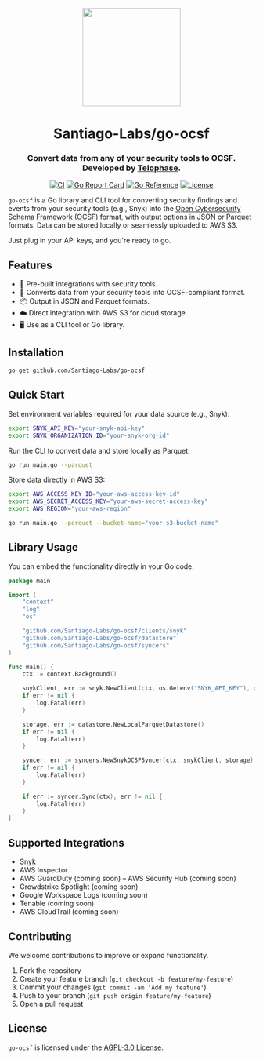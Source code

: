 <div align="center">
<img src="https://github.com/user-attachments/assets/c4217cad-018c-4550-8ac5-8958d5888c54" height= "auto" width="200" />
<br />
<h1>Santiago-Labs/go-ocsf </h1>
<h3>
Convert data from any of your security tools to OCSF. Developed by <a href="https://telophase.dev">
Telophase</a>.
</h3>
<a href="https://github.com/Santiago-Labs/go-ocsf/actions/workflows/ci.yml"><img src="https://github.com/Santiago-Labs/go-ocsf/actions/workflows/ci.yml/badge.svg?branch=main" alt="CI"></a>
<a href="https://goreportcard.com/report/github.com/Santiago-Labs/go-ocsf"><img src="https://goreportcard.com/badge/github.com/Santiago-Labs/go-ocsf" alt="Go Report Card"></a>
<a href="https://pkg.go.dev/github.com/Santiago-Labs/go-ocsf"><img src="https://pkg.go.dev/badge/github.com/Santiago-Labs/go-ocsf.svg" alt="Go Reference"></a>
<a href="LICENSE"><img src="https://img.shields.io/github/license/Santiago-Labs/go-ocsf" alt="License"></a>
</div>

`go-ocsf` is a Go library and CLI tool for converting security findings and events from your security tools (e.g., Snyk) into the [Open Cybersecurity Schema Framework (OCSF)](https://schema.ocsf.io/) format, with output options in JSON or Parquet formats. Data can be stored locally or seamlessly uploaded to AWS S3.

Just plug in your API keys, and you're ready to go.

## Features

- 🔑 Pre-built integrations with security tools.
- 🚀 Converts data from your security tools into OCSF-compliant format.
- 📦 Output in JSON and Parquet formats.
- ☁️ Direct integration with AWS S3 for cloud storage.
- 🖥️ Use as a CLI tool or Go library.

## Installation

```bash
go get github.com/Santiago-Labs/go-ocsf
```

## Quick Start

Set environment variables required for your data source (e.g., Snyk):

```bash
export SNYK_API_KEY="your-snyk-api-key"
export SNYK_ORGANIZATION_ID="your-snyk-org-id"
```

Run the CLI to convert data and store locally as Parquet:

```bash
go run main.go --parquet
```

Store data directly in AWS S3:

```bash
export AWS_ACCESS_KEY_ID="your-aws-access-key-id"
export AWS_SECRET_ACCESS_KEY="your-aws-secret-access-key"
export AWS_REGION="your-aws-region"

go run main.go --parquet --bucket-name="your-s3-bucket-name"
```

## Library Usage

You can embed the functionality directly in your Go code:

```go
package main

import (
	"context"
	"log"
	"os"

	"github.com/Santiago-Labs/go-ocsf/clients/snyk"
	"github.com/Santiago-Labs/go-ocsf/datastore"
	"github.com/Santiago-Labs/go-ocsf/syncers"
)

func main() {
	ctx := context.Background()

	snykClient, err := snyk.NewClient(ctx, os.Getenv("SNYK_API_KEY"), os.Getenv("SNYK_ORGANIZATION_ID"))
	if err != nil {
		log.Fatal(err)
	}

	storage, err := datastore.NewLocalParquetDatastore()
	if err != nil {
		log.Fatal(err)
	}

	syncer, err := syncers.NewSnykOCSFSyncer(ctx, snykClient, storage)
	if err != nil {
		log.Fatal(err)
	}

	if err := syncer.Sync(ctx); err != nil {
		log.Fatal(err)
	}
}
```

## Supported Integrations

- Snyk
- AWS Inspector
- AWS GuardDuty (coming soon)
– AWS Security Hub (coming soon)
- Crowdstrike Spotlight (coming soon)
- Google Workspace Logs (coming soon)
- Tenable (coming soon)
- AWS CloudTrail (coming soon)

## Contributing

We welcome contributions to improve or expand functionality.

1. Fork the repository
2. Create your feature branch (`git checkout -b feature/my-feature`)
3. Commit your changes (`git commit -am 'Add my feature'`)
4. Push to your branch (`git push origin feature/my-feature`)
5. Open a pull request

## License

`go-ocsf` is licensed under the [AGPL-3.0 License](LICENSE).
